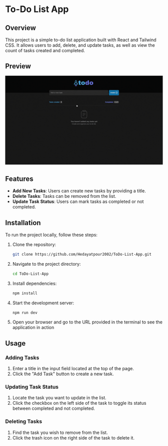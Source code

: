 # To-Do List App

## Overview

This project is a simple to-do list application built with React and Tailwind CSS. It allows users to add, delete, and update tasks, as well as view the count of tasks created and completed.

<!-- ## Demo

[Check the live demo here ⭐]() -->

## Preview

![Preview](preview.gif)

## Features

- **Add New Tasks**: Users can create new tasks by providing a title.
- **Delete Tasks**: Tasks can be removed from the list.
- **Update Task Status**: Users can mark tasks as completed or not completed.

## Installation

To run the project locally, follow these steps:

1. Clone the repository:
   ```bash
   git clone https://github.com/Hedayatpour2002/ToDo-List-App.git
   ```
2. Navigate to the project directory:
   ```bash
   cd ToDo-List-App
   ```
3. Install dependencies:
   ```bash
   npm install
   ```
4. Start the development server:
   ```bash
   npm run dev
   ```
5. Open your browser and go to the URL provided in the terminal to see the application in action

## Usage

### Adding Tasks

1. Enter a title in the input field located at the top of the page.
2. Click the "Add Task" button to create a new task.

### Updating Task Status

1. Locate the task you want to update in the list.
2. Click the checkbox on the left side of the task to toggle its status between completed and not completed.

### Deleting Tasks

1. Find the task you wish to remove from the list.
2. Click the trash icon on the right side of the task to delete it.
